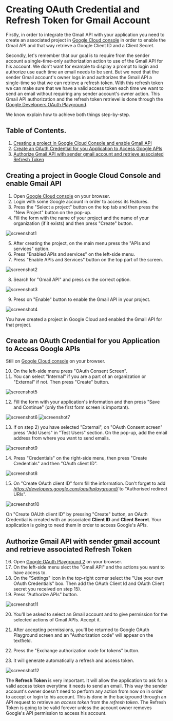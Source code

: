 # Creating OAuth Credential and Refresh Token for Gmail Account

Firstly, in order to integrate the Gmail API with your application you need to create an associated project in [Google Cloud console](https://console.cloud.google.com/) in order to enable the Gmail API and that way retrieve a Google Client ID and a Client Secret.

Secondly, let's remember that our goal is to require from the sender account a single-time-only authorization action to use of the Gmail API for his account. We don't want for example to display a prompt to login and authorize use each time an email needs to be sent. But we need that the sender Gmail account's owner logs in and authorizes the Gmail API a single-time so that we can retrieve a refresh token. With this refresh token we can make sure that we have a valid access token each time we want to send an email without requiring any sender account's owner action. This Gmail API authorization and the refresh token retrievel is done through the [Google Developers OAuth Playground](https://developers.google.com/oauthplayground/).

We know explain how to achieve both things step-by-step.

## Table of Contents.

1. [Creating a project in Google Cloud Console and enable Gmail API](#step1)
2. [Create an OAuth Credential for you Application to Access Google APIs](#step2)
3. [Authorize Gmail API with sender gmail account and retrieve associated Refresh Token](#step3)


<a name="step1"/>

## Creating a project in Google Cloud Console and enable Gmail API

1. Open [Google Cloud console](https://console.cloud.google.com/) on your browser.
2. Login with some Google account in order to access its features. 
3. Press the "Select a project" button on the top tab and then press the "New Project" button on the pop-up.
4. Fill the form with the name of your project and the name of your organization (if it exists) and then press "Create" button.

![screenshot1](./images/01_doc_image.png)

5. After creating the project, on the main menu press the "APIs and services" option.
6. Press "Enabled APIs and services" on the left-side menu.
7. Press "Enable APIs and Services" button on the top part of the screen.

![screenshot2](./images/02_doc_image.png)

8. Search for "Gmail API" and press on the correct option.

![screenshot3](./images/03_doc_image.png)

9. Press on "Enable" button to enable the Gmail API in your project.

![screenshot4](./images/04_doc_image.png)


You have created a project in Google Cloud and enabled the Gmail API for that project.


<a name="step2"/>

## Create an OAuth Credential for you Application to Access Google APIs

Still on [Google Cloud console](https://console.cloud.google.com/) on your browser.

10. On the left-side menu press "OAuth Consent Screen".
11. You can select "Internal" if you are a part of an organization or "External" if not. Then press "Create" button.

![screenshot5](./images/05_doc_image.png)

12. Fill the form with your application's information and then press "Save and Continue" (only the first form screen is important). 

![screenshot6](./images/06_doc_image.png)
![screenshot7](./images/07_doc_image.png)

13. If on step 2) you have selected "External", on "OAuth Consent screen" press "Add Users" in "Test Users" section. On the pop-up, add the email address from where you want to send emails. 

![screenshot9](./images/09_doc_image.png)

14. Press "Credentials" on the right-side menu, then press "Create Credentials" and then "OAuth client ID". 

![screenshot8](./images/08_doc_image.png)

15. On "Create OAuth client ID" form fill the information. Don't forget to add *https://developers.google.com/oauthplayground/* to "Authorised redirect URIs".

![screenshot10](./images/10_doc_image.png)

On "Create OAUth client ID" by pressing "Create" button, an OAuth Credential is created with an associated **Client ID** and **Client Secret**. Your application is going to need them in order to access Google's APIs.

<a name="step3"/>

## Authorize Gmail API with sender gmail account and retrieve associated Refresh Token

16. Open [Google OAuth Playground 2](https://developers.google.com/oauthplayground) on your browser.
17. On the left-side menu slect the "Gmail API" and the actions you want to have access to.
18. On the "Settings" icon in the top-right corner select the "Use your own OAuth Credentials" box. Then add the OAuth Client Id and OAuth Client secret you received on step 15). 
19. Press "Authorize APIs" button.

![screenshot11](./images/11_doc_image.png)

20. You'll be asked to select an Gmail account and to give permission for the selected actions of Gmail APIs. Accept it.

21. After accepting permissions, you'll be returned to Google OAuth Playground screen and an "Authorization code" will appear on the textfield. 

22. Press the "Exchange authorization code for tokens" button.

23. It will generate automatically a refresh and access token. 
 
 ![screenshot12](./images/12_doc_image.png)

The **Refresh Token** is very important. It will allow the application to ask for a valid access token everytime it needs to send an email. This way the sender account's owner doesn't need to perform any action from now on in order to accept or login to his account. This is done in the background through an API request to retrieve an *access token* from the *refresh token*.
The Refresh Token is going to be valid forever unless the account owner removes Google's API permission to access his account.
